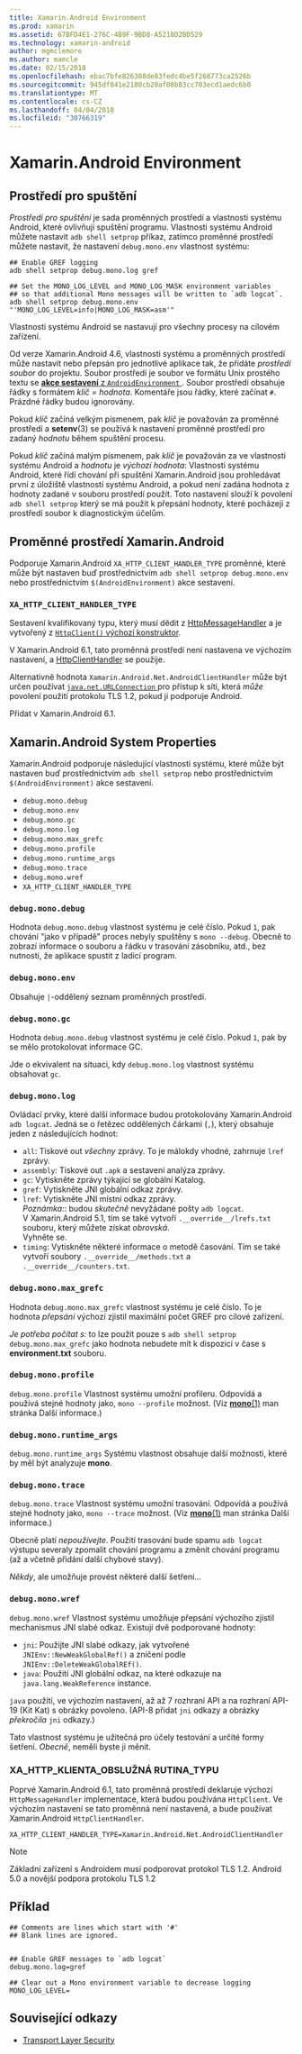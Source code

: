 ```yaml
---
title: Xamarin.Android Environment
ms.prod: xamarin
ms.assetid: 67BFD4E1-276C-4B9F-9BD8-A5218D2BD529
ms.technology: xamarin-android
author: mgmclemore
ms.author: mamcle
ms.date: 02/15/2018
ms.openlocfilehash: ebac7bfe826388de83fedc4be5f268773ca2526b
ms.sourcegitcommit: 945df041e2180cb20af08b83cc703ecd1aedc6b0
ms.translationtype: MT
ms.contentlocale: cs-CZ
ms.lasthandoff: 04/04/2018
ms.locfileid: "30766319"
---
```

# <a name="xamarinandroid-environment"></a>Xamarin.Android Environment

## <a name="execution-environment"></a>Prostředí pro spuštění

*Prostředí pro spuštění* je sada proměnných prostředí a vlastnosti systému Android, které ovlivňují spuštění programu. Vlastnosti systému Android můžete nastavit `adb shell setprop` příkaz, zatímco proměnné prostředí můžete nastavit, že nastavení `debug.mono.env` vlastnost systému:

```shell
## Enable GREF logging
adb shell setprop debug.mono.log gref

## Set the MONO_LOG_LEVEL and MONO_LOG_MASK environment variables
## so that additional Mono messages will be written to `adb logcat`.
adb shell setprop debug.mono.env "'MONO_LOG_LEVEL=info|MONO_LOG_MASK=asm'"
```

Vlastnosti systému Android se nastavují pro všechny procesy na cílovém zařízení.

Od verze Xamarin.Android 4.6, vlastnosti systému a proměnných prostředí může nastavit nebo přepsán pro jednotlivé aplikace tak, že přidáte *prostředí soubor* do projektu. Soubor prostředí je soubor ve formátu Unix prostého textu se [ **akce sestavení** z `AndroidEnvironment` ](~/android/deploy-test/building-apps/build-process.md).
Soubor prostředí obsahuje řádky s formátem *klíč = hodnota*.
Komentáře jsou řádky, které začínat `#`. Prázdné řádky budou ignorovány.

Pokud *klíč* začíná velkým písmenem, pak *klíč* je považován za proměnné prostředí a **setenv**(3) se používá k nastavení proměnné prostředí pro zadaný *hodnotu* během spuštění procesu.

Pokud *klíč* začíná malým písmenem, pak *klíč* je považován za ve vlastnosti systému Android a *hodnotu* je *výchozí hodnota*: Vlastnosti systému Android, které řídí chování při spuštění Xamarin.Android jsou prohledávat první z úložiště vlastností systému Android, a pokud není zadána hodnota z hodnoty zadané v souboru prostředí použít. Toto nastavení slouží k povolení `adb shell setprop` který se má použít k přepsání hodnoty, které pocházejí z prostředí soubor k diagnostickým účelům.

## <a name="xamarinandroid-environment-variables"></a>Proměnné prostředí Xamarin.Android

Podporuje Xamarin.Android `XA_HTTP_CLIENT_HANDLER_TYPE` proměnné, které může být nastaven buď prostřednictvím `adb shell setprop debug.mono.env` nebo prostřednictvím `$(AndroidEnvironment)` akce sestavení.


### `XA_HTTP_CLIENT_HANDLER_TYPE`

Sestavení kvalifikovaný typu, který musí dědit z [HttpMessageHandler](https://docs.microsoft.com/dotnet/api/system.net.http.httpmessagehandler?view=xamarinandroid-7.1) a je vytvořený z [ `HttpClient()` výchozí konstruktor](https://docs.microsoft.com/dotnet/api/system.net.http.httpclient.-ctor?view=xamarinandroid-7.1#System_Net_Http_HttpClient__ctor).

V Xamarin.Android 6.1, tato proměnná prostředí není nastavena ve výchozím nastavení, a [HttpClientHandler](https://docs.microsoft.com/dotnet/api/system.net.http.httpclienthandler?view=xamarinandroid-7.1) se použije.

Alternativně hodnota `Xamarin.Android.Net.AndroidClientHandler` může být určen používat [ `java.net.URLConnection` ](https://developer.xamarin.com/api/type/Java.Net.URLConnection/) pro přístup k síti, která *může* povolení použití protokolu TLS 1.2, pokud ji podporuje Android.

Přidat v Xamarin.Android 6.1.

## <a name="xamarinandroid-system-properties"></a>Xamarin.Android System Properties

Xamarin.Android podporuje následující vlastnosti systému, které může být nastaven buď prostřednictvím `adb shell setprop` nebo prostřednictvím `$(AndroidEnvironment)` akce sestavení.

* `debug.mono.debug`
* `debug.mono.env`
* `debug.mono.gc`
* `debug.mono.log`
* `debug.mono.max_grefc`
* `debug.mono.profile`
* `debug.mono.runtime_args`
* `debug.mono.trace`
* `debug.mono.wref`
* `XA_HTTP_CLIENT_HANDLER_TYPE`

### `debug.mono.debug`

Hodnota `debug.mono.debug` vlastnost systému je celé číslo. Pokud `1`, pak chování "jako v případě" proces nebyly spuštěny s `mono --debug`.
Obecně to zobrazí informace o souboru a řádku v trasování zásobníku, atd., bez nutnosti, že aplikace spustit z ladicí program.

### `debug.mono.env`

Obsahuje `|`-oddělený seznam proměnných prostředí.

### `debug.mono.gc`

Hodnota `debug.mono.debug` vlastnost systému je celé číslo.
Pokud `1`, pak by se mělo protokolovat informace GC.

Jde o ekvivalent na situaci, kdy `debug.mono.log` vlastnost systému obsahovat `gc`.

### `debug.mono.log`

Ovládací prvky, které další informace budou protokolovány Xamarin.Android `adb logcat`.
Jedná se o řetězec oddělených čárkami (`,`), který obsahuje jeden z následujících hodnot:

* `all`: Tiskové out *všechny* zprávy. To je málokdy vhodné, zahrnuje `lref` zprávy.
* `assembly`: Tiskové out `.apk` a sestavení analýza zprávy.
* `gc`: Vytiskněte zprávy týkající se globální Katalog.
* `gref`: Vytiskněte JNI globální odkaz zprávy.
* `lref`: Vytiskněte JNI místní odkaz zprávy.  
    *Poznámka:*: budou *skutečně* nevyžádané pošty `adb logcat`.  
    V Xamarin.Android 5.1, tím se také vytvoří `.__override__/lrefs.txt` souboru, který můžete získat *obrovská*.  
    Vyhněte se.
* `timing`: Vytiskněte některé informace o metodě časování. Tím se také vytvoří soubory `.__override__/methods.txt` a `.__override__/counters.txt`.


### `debug.mono.max_grefc`

Hodnota `debug.mono.max_grefc` vlastnost systému je celé číslo.
To je hodnota *přepsání* výchozí zjistil maximální počet GREF pro cílové zařízení.

*Je potřeba počítat s:* to lze použít pouze s `adb shell setprop
debug.mono.max_grefc` jako hodnota nebudete mít k dispozici v čase s **environment.txt** souboru.

### `debug.mono.profile`

`debug.mono.profile` Vlastnost systému umožní profileru.
Odpovídá a používá stejné hodnoty jako, `mono --profile` možnost. (Viz [ **mono**(1)](http://docs.go-mono.com/?link=man%3amono(1)) man stránka Další informace.)

### `debug.mono.runtime_args`

`debug.mono.runtime_args` Systému vlastnost obsahuje další možnosti, které by měl být analyzuje **mono**.

### `debug.mono.trace`

`debug.mono.trace` Vlastnost systému umožní trasování.
Odpovídá a používá stejné hodnoty jako, `mono --trace` možnost. (Viz [ **mono**(1)](http://docs.go-mono.com/?link=man%3amono(1)) man stránka Další informace.)

Obecně platí *nepoužívejte*. Použití trasování bude spamu `adb logcat` výstupu severaly zpomalit chování programu a změnit chování programu (až a včetně přidání další chybové stavy).

*Někdy*, ale umožňuje provést některé další šetření...

### `debug.mono.wref`

`debug.mono.wref` Vlastnost systému umožňuje přepsání výchozího zjistil mechanismus JNI slabé odkaz. Existují dvě podporované hodnoty:

* `jni`: Použijte JNI slabé odkazy, jak vytvořené `JNIEnv::NewWeakGlobalRef()` a zničení podle `JNIEnv::DeleteWeakGlobalREf()`.
* `java`: Použití JNI globální odkaz, na které odkazuje na `java.lang.WeakReference` instance.

`java` použití, ve výchozím nastavení, až až 7 rozhraní API a na rozhraní API-19 (Kit Kat) s obrázky povoleno. (API-8 přidat `jni` odkazy a obrázky *překročila* `jni` odkazy.)

Tato vlastnost systému je užitečná pro účely testování a určité formy šetření.
*Obecně*, neměli byste ji měnit.

### <a name="xahttpclienthandlertype"></a>XA\_HTTP\_KLIENTA\_OBSLUŽNÁ RUTINA\_TYPU

Poprvé Xamarin.Android 6.1, tato proměnná prostředí deklaruje výchozí `HttpMessageHandler` implementace, která budou používána `HttpClient`. Ve výchozím nastavení se tato proměnná není nastavená, a bude používat Xamarin.Android `HttpClientHandler`.

```shell
XA_HTTP_CLIENT_HANDLER_TYPE=Xamarin.Android.Net.AndroidClientHandler
```

> [!NOTE]
> Základní zařízení s Androidem musí podporovat protokol TLS 1.2.
Android 5.0 a novější podpora protokolu TLS 1.2


## <a name="example"></a>Příklad

```shell
## Comments are lines which start with '#'
## Blank lines are ignored.


## Enable GREF messages to `adb logcat`
debug.mono.log=gref

## Clear out a Mono environment variable to decrease logging
MONO_LOG_LEVEL=
```



## <a name="related-links"></a>Související odkazy

- [Transport Layer Security](~/cross-platform/app-fundamentals/transport-layer-security.md)
